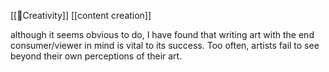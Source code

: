 [[🌳Creativity]] [[content creation]] 

although it seems obvious to do, I have found that writing art with the end consumer/viewer in mind is vital to its success. Too often, artists fail to see beyond their own perceptions of their art.